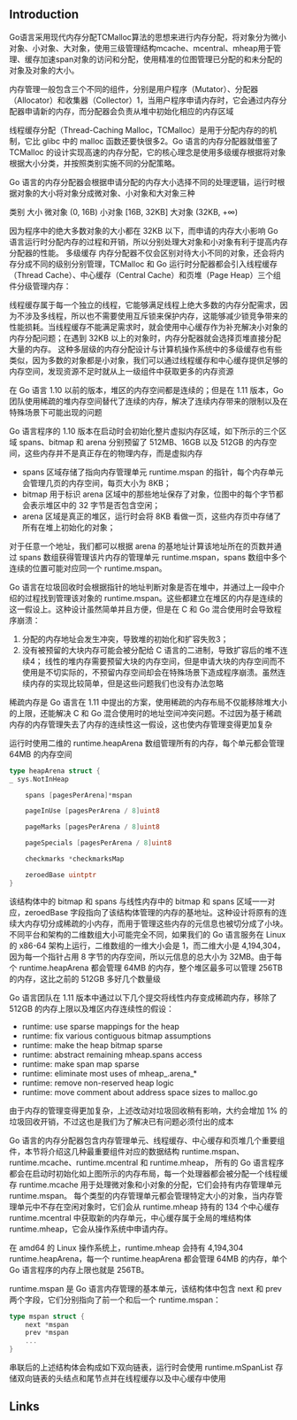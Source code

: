 ## Introduction



Go语言采用现代内存分配TCMalloc算法的思想来进行内存分配，将对象分为微小对象、小对象、大对象，使用三级管理结构mcache、mcentral、mheap用于管理、缓存加速span对象的访问和分配，使用精准的位图管理已分配的和未分配的对象及对象的大小。


内存管理一般包含三个不同的组件，分别是用户程序（Mutator）、分配器（Allocator）和收集器（Collector）1，当用户程序申请内存时，它会通过内存分配器申请新的内存，而分配器会负责从堆中初始化相应的内存区域



线程缓存分配（Thread-Caching Malloc，TCMalloc）是用于分配内存的的机制，它比 glibc 中的 malloc 函数还要快很多2。Go 语言的内存分配器就借鉴了 TCMalloc 的设计实现高速的内存分配，它的核心理念是使用多级缓存根据将对象根据大小分类，并按照类别实施不同的分配策略。

Go 语言的内存分配器会根据申请分配的内存大小选择不同的处理逻辑，运行时根据对象的大小将对象分成微对象、小对象和大对象三种


类别	大小
微对象	(0, 16B)
小对象	[16B, 32KB]
大对象	(32KB, +∞)


因为程序中的绝大多数对象的大小都在 32KB 以下，而申请的内存大小影响 Go 语言运行时分配内存的过程和开销，所以分别处理大对象和小对象有利于提高内存分配器的性能。
多级缓存
内存分配器不仅会区别对待大小不同的对象，还会将内存分成不同的级别分别管理，TCMalloc 和 Go 运行时分配器都会引入线程缓存（Thread Cache）、中心缓存（Central Cache）和页堆（Page Heap）三个组件分级管理内存：


线程缓存属于每一个独立的线程，它能够满足线程上绝大多数的内存分配需求，因为不涉及多线程，所以也不需要使用互斥锁来保护内存，这能够减少锁竞争带来的性能损耗。当线程缓存不能满足需求时，就会使用中心缓存作为补充解决小对象的内存分配问题；在遇到 32KB 以上的对象时，内存分配器就会选择页堆直接分配大量的内存。
这种多层级的内存分配设计与计算机操作系统中的多级缓存也有些类似，因为多数的对象都是小对象，我们可以通过线程缓存和中心缓存提供足够的内存空间，发现资源不足时就从上一级组件中获取更多的内存资源


在 Go 语言 1.10 以前的版本，堆区的内存空间都是连续的；但是在 1.11 版本，Go 团队使用稀疏的堆内存空间替代了连续的内存，解决了连续内存带来的限制以及在特殊场景下可能出现的问题

Go 语言程序的 1.10 版本在启动时会初始化整片虚拟内存区域，如下所示的三个区域 spans、bitmap 和 arena 分别预留了 512MB、16GB 以及 512GB 的内存空间，这些内存并不是真正存在的物理内存，而是虚拟内存
- spans 区域存储了指向内存管理单元 runtime.mspan 的指针，每个内存单元会管理几页的内存空间，每页大小为 8KB；
- bitmap 用于标识 arena 区域中的那些地址保存了对象，位图中的每个字节都会表示堆区中的 32 字节是否包含空闲；
- arena 区域是真正的堆区，运行时会将 8KB 看做一页，这些内存页中存储了所有在堆上初始化的对象；

对于任意一个地址，我们都可以根据 arena 的基地址计算该地址所在的页数并通过 spans 数组获得管理该片内存的管理单元 runtime.mspan，spans 数组中多个连续的位置可能对应同一个 runtime.mspan。


Go 语言在垃圾回收时会根据指针的地址判断对象是否在堆中，并通过上一段中介绍的过程找到管理该对象的 runtime.mspan。这些都建立在堆区的内存是连续的这一假设上。这种设计虽然简单并且方便，但是在 C 和 Go 混合使用时会导致程序崩溃：
1. 分配的内存地址会发生冲突，导致堆的初始化和扩容失败3；
2. 没有被预留的大块内存可能会被分配给 C 语言的二进制，导致扩容后的堆不连续4；
   线性的堆内存需要预留大块的内存空间，但是申请大块的内存空间而不使用是不切实际的，不预留内存空间却会在特殊场景下造成程序崩溃。虽然连续内存的实现比较简单，但是这些问题我们也没有办法忽略



稀疏内存是 Go 语言在 1.11 中提出的方案，使用稀疏的内存布局不仅能移除堆大小的上限，还能解决 C 和 Go 混合使用时的地址空间冲突问题。不过因为基于稀疏内存的内存管理失去了内存的连续性这一假设，这也使内存管理变得更加复杂

运行时使用二维的 runtime.heapArena 数组管理所有的内存，每个单元都会管理 64MB 的内存空间

```go
type heapArena struct {
_ sys.NotInHeap

    spans [pagesPerArena]*mspan

    pageInUse [pagesPerArena / 8]uint8

    pageMarks [pagesPerArena / 8]uint8

    pageSpecials [pagesPerArena / 8]uint8

    checkmarks *checkmarksMap

    zeroedBase uintptr
}
```

该结构体中的 bitmap 和 spans 与线性内存中的 bitmap 和 spans 区域一一对应，zeroedBase 字段指向了该结构体管理的内存的基地址。这种设计将原有的连续大内存切分成稀疏的小内存，而用于管理这些内存的元信息也被切分成了小块。
不同平台和架构的二维数组大小可能完全不同，如果我们的 Go 语言服务在 Linux 的 x86-64 架构上运行，二维数组的一维大小会是 1，而二维大小是 4,194,304，因为每一个指针占用 8 字节的内存空间，所以元信息的总大小为 32MB。由于每个 runtime.heapArena 都会管理 64MB 的内存，整个堆区最多可以管理 256TB 的内存，这比之前的 512GB 多好几个数量级

Go 语言团队在 1.11 版本中通过以下几个提交将线性内存变成稀疏内存，移除了 512GB 的内存上限以及堆区内存连续性的假设：
- runtime: use sparse mappings for the heap
- runtime: fix various contiguous bitmap assumptions
- runtime: make the heap bitmap sparse
- runtime: abstract remaining mheap.spans access
- runtime: make span map sparse
- runtime: eliminate most uses of mheap_.arena_*
- runtime: remove non-reserved heap logic
- runtime: move comment about address space sizes to malloc.go


由于内存的管理变得更加复杂，上述改动对垃圾回收稍有影响，大约会增加 1% 的垃圾回收开销，不过这也是我们为了解决已有问题必须付出的成本

Go 语言的内存分配器包含内存管理单元、线程缓存、中心缓存和页堆几个重要组件，本节将介绍这几种最重要组件对应的数据结构 runtime.mspan、runtime.mcache、runtime.mcentral 和 runtime.mheap，
所有的 Go 语言程序都会在启动时初始化如上图所示的内存布局，每一个处理器都会被分配一个线程缓存 runtime.mcache 用于处理微对象和小对象的分配，它们会持有内存管理单元 runtime.mspan。
每个类型的内存管理单元都会管理特定大小的对象，当内存管理单元中不存在空闲对象时，它们会从 runtime.mheap 持有的 134 个中心缓存 runtime.mcentral 中获取新的内存单元，中心缓存属于全局的堆结构体 runtime.mheap，它会从操作系统中申请内存。

在 amd64 的 Linux 操作系统上，runtime.mheap 会持有 4,194,304 runtime.heapArena，每一个 runtime.heapArena 都会管理 64MB 的内存，单个 Go 语言程序的内存上限也就是 256TB。


runtime.mspan 是 Go 语言内存管理的基本单元，该结构体中包含 next 和 prev 两个字段，它们分别指向了前一个和后一个 runtime.mspan：


```go
type mspan struct {
    next *mspan
    prev *mspan
    ...
}
```
串联后的上述结构体会构成如下双向链表，运行时会使用 runtime.mSpanList 存储双向链表的头结点和尾节点并在线程缓存以及中心缓存中使用







## Links


